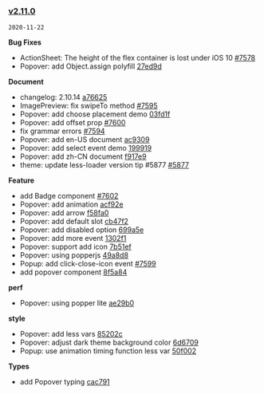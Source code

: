 ### [v2.11.0](https://github.com/youzan/vant/compare/v2.10.14...v2.11.0)

`2020-11-22`

**Bug Fixes**

- ActionSheet: The height of the flex container is lost under iOS 10 [#7578](https://github.com/youzan/vant/issues/7578)
- Popover: add Object.assign polyfill [27ed9d](https://github.com/youzan/vant/commit/27ed9d1fb7978df6b09c9ceca2cfa938813fee89)

**Document**

- changelog: 2.10.14 [a76625](https://github.com/youzan/vant/commit/a76625483c8e37304dd9cadf3cd488fa559b4d2e)
- ImagePreview: fix swipeTo method [#7595](https://github.com/youzan/vant/issues/7595)
- Popover: add choose placement demo [03fd1f](https://github.com/youzan/vant/commit/03fd1f297d0c325160eb9116783f9f291f7b3557)
- Popover: add offset prop [#7600](https://github.com/youzan/vant/issues/7600)
- fix grammar errors [#7594](https://github.com/youzan/vant/issues/7594)
- Popover: add en-US document [ac9309](https://github.com/youzan/vant/commit/ac93092441b9dd0ac75f2b2172633fa9c46541e7)
- Popover: add select event demo [199919](https://github.com/youzan/vant/commit/1999195c4617011f18e42b30d8a7dbb8f6893659)
- Popover: add zh-CN document [f917e9](https://github.com/youzan/vant/commit/f917e99562c515abf729544aada4b49d4a6b050a)
- theme: update less-loader version tip #5877 [#5877](https://github.com/youzan/vant/issues/5877)

**Feature**

- add Badge component [#7602](https://github.com/youzan/vant/issues/7602)
- Popover: add animation [acf92e](https://github.com/youzan/vant/commit/acf92e1fea55b9539b00ae20ab77f72aee27e416)
- Popover: add arrow [f58fa0](https://github.com/youzan/vant/commit/f58fa0f7465675ecd0e51410714062ef7bace537)
- Popover: add default slot [cb47f2](https://github.com/youzan/vant/commit/cb47f2bbd120fd464410dc4275492cf23f5a53e6)
- Popover: add disabled option [699a5e](https://github.com/youzan/vant/commit/699a5ebe51b2448e04d8aaef58eb833ce27d3dbb)
- Popover: add more event [1302f1](https://github.com/youzan/vant/commit/1302f13e7228ab3993f5d42f65b6b6e7322a4b66)
- Popover: support add icon [7b51ef](https://github.com/youzan/vant/commit/7b51efa5726ab9bd32022f5aaf67609b1012b739)
- Popover: using popperjs [49a8d8](https://github.com/youzan/vant/commit/49a8d87845e553dfff56c2c2cc56973df499f9d9)
- Popup: add click-close-icon event [#7599](https://github.com/youzan/vant/issues/7599)
- add popover component [8f5a84](https://github.com/youzan/vant/commit/8f5a84ceecee85ed516b072c359642713f8fce4a)

**perf**

- Popover: using popper lite [ae29b0](https://github.com/youzan/vant/commit/ae29b095206c0848131ef8a63d7d227915fa03b4)

**style**

- Popover: add less vars [85202c](https://github.com/youzan/vant/commit/85202c76764cc645b0e2a4c630d3fd3cb7ad25c7)
- Popover: adjust dark theme background color [6d6709](https://github.com/youzan/vant/commit/6d670935897830041776c80b900c068e9804c460)
- Popup: use animation timing function less var [50f002](https://github.com/youzan/vant/commit/50f0023e9bbffa52cadf1131ccae006ae3b982a5)

**Types**

- add Popover typing [cac791](https://github.com/youzan/vant/commit/cac791fd1378ad87171f448bbf272b0d36191659)
